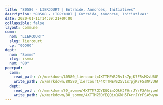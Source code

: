 ```yaml
---
title: "80580 - LIERCOURT | Entraide, Annonces, Initiatives"
description: "80580 - LIERCOURT | Entraide, Annonces, Initiatives"
date: 2020-01-11T14:09:21+09:00
collapsible: false
layout: commune
comm:
  nom: "LIERCOURT"
  slug: liercourt
  cp: "80580"
dept:
  nom: "Somme"
  slug: somme
  num: "80"
peerpad:
  comm:
    read_path: /r/markdown/80580_liercourt/4XTTMEWS25v1s7pjK7F5sMKvU6UVnqpQHXNgJYdMitbHydxRn
    write_path: /w/markdown/80580_liercourt/4XTTMEWS25v1s7pjK7F5sMKvU6UVnqpQHXNgJYdMitbHydxRn-K3TgTjvGf8GSEPRXPUb1Z9ch2JfjisLAq9q7aT2cLd6tMj2x4uptyYQ38heqWy2sU5txASJ8TX5zoDGEV3A3QtZUE2RRT7ZXGqnRQWcQKumPu4cJc1qBGdykNF5XTheFdtkKtN4Y
  dept:
    read_path: /r/markdown/80_somme/4XTTM75DYEQQimQGkH5F6rrJYrFSA6wyuekdgioEx7v45YjSw
    write_path: /w/markdown/80_somme/4XTTM75DYEQQimQGkH5F6rrJYrFSA6wyuekdgioEx7v45YjSw-K3TgTuB1DbUNHuFo9Fhh6JTUriPx8E5izGkmw9RSNTjUtMFPoZhqqp87szE8th3EytWSHGdhUuQUPjam8aJZh1SdH8pL3ibgUbMdNhU17kjAmSa49LMB2GjXvVwDVurE8mgce3XM
---
```



